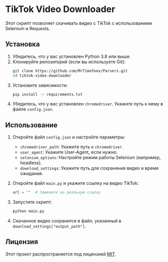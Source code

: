 # TikTok Video Downloader

Этот скрипт позволяет скачивать видео с TikTok с использованием Selenium и Requests.

## Установка

1. Убедитесь, что у вас установлен Python 3.8 или выше.
2. Клонируйте репозиторий (если вы используете Git):
   ```bash
   git clone https://github.com/MrTimofeev/Parsers.git
   cd tiktok-video-downloader
   ```
3. Установите зависимости:
   ```bash
   pip install -r requirements.txt
   ```
4. Убедитесь, что у вас установлен `chromedriver`. Укажите путь к нему в файле `config.json`.

## Использование

1. Откройте файл `config.json` и настройте параметры:
   - `chromedriver_path`: Укажите путь к `chromedriver`.
   - `user_agent`: Укажите User-Agent, если нужно.
   - `selenium_options`: Настройте режим работы Selenium (например, headless).
   - `download_settings`: Укажите путь для сохранения видео и время ожидания.

2. Откройте файл `main.py` и укажите ссылку на видео TikTok:
   ```python
   url = ""  # Замените на реальную ссылку
   ```

3. Запустите скрипт:
   ```bash
   python main.py
   ```

4. Скачанное видео сохранится в файл, указанный в `download_settings["output_path"]`.


## Лицензия

Этот проект распространяется под лицензией [MIT](LICENSE).
